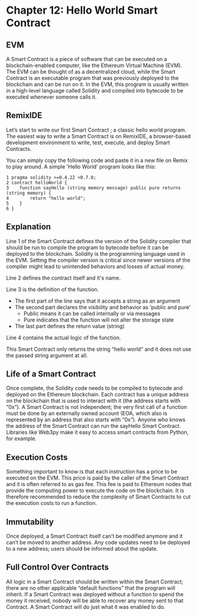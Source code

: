 # Chapter 12: Hello World Smart Contract

## EVM
A Smart Contract is a piece of software that can be executed on a blockchain-enabled computer, like the Ethereum Virtual Machine (EVM).
The EVM can be thought of as a decentralized cloud, while the Smart Contract is an executable program that was previously deployed to the
blockchain and can be run on it. In the EVM, this program is usually written in a high-level language called Solidity and compiled into
bytecode to be executed whenever someone calls it.

## RemixIDE
Let’s start to write our first Smart Contract ; a classic hello world program. The easiest way to write a Smart Contract is on RemixIDE,
a browser-based development environment to write, test, execute, and deploy Smart Contracts.

You can simply copy the following code and paste it in a new file on Remix to play around. A simple 'Hello World' program looks like this:

```
1 pragma solidity >=0.4.22 <0.7.0;
2 contract helloWorld {
3    function sayHello (string memory message) public pure returns (string memory) {
4        return "hello world";
5    }
6 }
```

## Explanation
Line 1 of the Smart Contract defines the version of the Solidity compiler that should be run to compile the program to
bytecode before it can be deployed to the blockchain. Solidity is the programming language used in the EVM.
Setting the compiler version is critical since newer versions of the compiler might lead to unintended behaviors and losses of actual money.

Line 2 defines the contract itself and it's name.

Line 3 is the definition of the function.
- The first part of the line says that it accepts a string as an argument
- The second part declares the visibility and behavior as ‘public and pure’
  - Public means it can be called internally or via messages
  - Pure indicates that the function will not alter the storage state
- The last part defines the return value (string)

Line 4 contains the actual logic of the function.

This Smart Contract only returns the string “hello world” and it does not use the passed string argument at all.


## Life of a Smart Contract
Once complete, the Solidity code needs to be compiled to bytecode and deployed on the Ethereum blockchain.
Each contract has a unique address on the blockchain that is used to interact with it (the address starts with “0x”).
A Smart Contract is not independent; the very first call of a function must be done by an
externally owned account (EOA, which also is represented by an address that also starts with “0x”).
Anyone who knows the address of the Smart Contract can run the sayHello Smart Contract.
Libraries like Web3py make it easy to access smart contracts from Python, for example.

## Execution Costs
Something important to know is that each instruction has a price to be executed on the EVM.
This price is paid by the caller of the Smart Contract and it is often referred to as gas fee. 
This fee is paid to Ethereum nodes that provide the computing power to execute the code on the blockchain.
It is therefore recommended to reduce the complexity of Smart Contracts to cut the execution costs to run a function.

## Immutability
Once deployed, a Smart Contract itself can’t be modified anymore and it can’t be moved to another address.
Any code updates need to be deployed to a new address; users should be informed about the update.

## Full Control Over Contracts
All logic in a Smart Contract should be written within the Smart Contract; there are no other applicable “default functions” that the program will inherit.
If a Smart Contract was deployed without a function to spend the money it received, nobody will be able to recover any money sent to that Contract.
A Smart Contract will do just what it was enabled to do.
